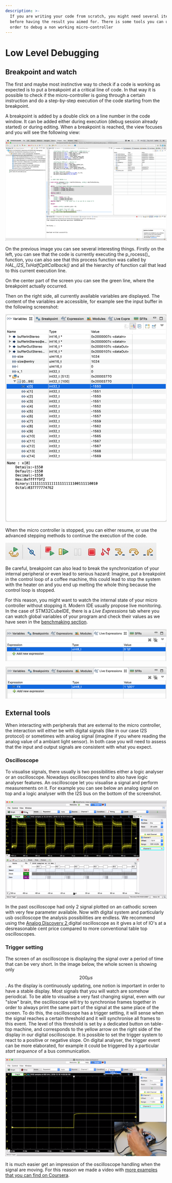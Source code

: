 ```yaml
---
description: >-
  If you are writing your code from scratch, you might need several iteration
  before having the result you aimed for. There is some tools you can use in
  order to debug a non working micro-controller
---
```


# Low Level Debugging

## Breakpoint and watch

The first and maybe most instinctive way to check if a code is working as expected is to put a breakpoint at a critical line of code. In that way it is possible to check if the micro-controller is going through a certain instruction and do a step-by-step execution of the code starting from the breakpoint.

A breakpoint is added by a double click on a line number in the code window. It can be added either during execution \(debug session already started\) or during editing. When a breakpoint is reached, the view focuses and you will see the following view:

![Program execution stopped at a breakpoint on line 480 of main.c](../.gitbook/assets/screenshot-2019-11-21-at-11.27.25.png)

On the previous image you can see several interesting things. Firstly on the left, you can see that the code is currently executing the p_rocess\(\)_ function, you can also see that this process function was called by _HAL\_I2S\_TxHalfCpltCallback\(\)_ and all the hierarchy of function call that lead to this current execution line.

On the center part of the screen you can see the green line, where the breakpoint actually occurred.

Then on the right side, all currently available variables are displayed. The content of the variables are accessible, for example see the input buffer in the following screenshot:

![Exploring the content of variables while stopped at a breakpoint](../.gitbook/assets/screenshot-2019-11-21-at-11.32.59.png)

When the micro controller is stopped, you can either resume, or use the advanced stepping methods to continue the execution of the code.

![Common debug instruction to manage code execution during debug](../.gitbook/assets/screenshot-2019-11-21-at-11.35.45%20%281%29.png)

Be careful, breakpoint can also lead to break the synchronization of your internal peripheral or even lead to serious hazard: Imagine, put a breakpoint in the control loop of a coffee machine, this could lead to stop the system with the heater on and you end up melting the whole thing because the control loop is stopped.

For this reason, you might want to watch the internal state of your micro controller without stopping it. Modern IDE usually propose live monitoring. In the case of STM32CubeIDE, there is a _Live Expressions_ tab where you can watch global variables of your program and check their values as we have seen in the [benchmaking section](benchmarking.md#benchmarking-live).



![](../.gitbook/assets/screenshot-2019-11-21-at-11.48.15.png)

![Look at the value of your variables, here the state is changed by pressing a hardware button](../.gitbook/assets/screenshot-2019-11-21-at-11.48.28.png)

## External tools

When interacting with peripherals that are external to the micro controller, the interaction will either be with digital signals \(like in our case I2S protocol\) or sometimes with analog signal \(imagine if you where reading the analog value of a ambiant light sensor\). In both case you will need to assess that the input and output signals are consistent with what you expect. 

### Oscilloscope

To visualise signals, there usually is two possibilities either a logic analyser or an oscilloscope. Nowadays oscilloscopes tend to also have logic analyser features. An oscilloscope let you visualise a signal and perform measurements on it. For example you can see below an analog signal on top and a logic analyser with the I2S bus on the bottom of the screenshot.

![View of an analog and 3 digital signal using a digital oscilloscope.](../.gitbook/assets/screenshot-2019-11-21-at-14.01.30.png)

In the past oscilloscope had only 2 signal plotted on an cathodic screen with very few parameter available. Now with digital system and particularly usb oscilloscope the analysis possibilities are endless. We recommend using the [Analog Discovery 2 ](https://analogdiscovery.com/)digital oscilloscope as it gives a lot of IO's at a desreasonable cent price compared to more conventional table top oscilloscopes.

### Trigger setting

The screen of an oscilloscope is displaying the signal over a period of time that can be very short. In the image below, the whole screen is showing only $$200\mu s$$. As the display is continuously updating, one notion is important in order to have a stable display. Most signals that you will watch are somehow periodical. To be able to visualise a very fast changing signal, even with our "slow" brain, the oscilloscope will try to synchronise frames together in order to always print the same part of the signal at the same place of the screen. To do this, the oscilloscope has a trigger setting, it will sense when the signal reaches a certain threshold and it will synchronise all frames to this event. The level of this threshold is set by a dedicated button on table-top machine, and corresponds to the yellow arrow on the right side of the display in our digital oscilloscope. It is possible to set the trigger system to react to a positive or negative slope. On digital analyser, the trigger event can be more elaborated, for example it could be triggered by a particular _start sequence_ of a bus communication.

![](../.gitbook/assets/screenshot-2019-11-21-at-14.17.39.png)

It is much easier get an impression of the oscilloscope handling when the signal are moving. For this reason we made a video with [more examples that you can find on Coursera](https://www.coursera.org/learn/dsp4/home/week/3).


